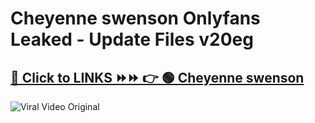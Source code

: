 
 # Cheyenne swenson Onlyfans Leaked - Update Files v20eg

## <h2><a href="https://clipsfans.com/Cheyenne_swenson&ref=git">🔗 Click to LINKS ⏩⏩ 👉 🟢 Cheyenne swenson </a></h2>

<a href="https://clipsfans.com/Cheyenne_swenson&ref=git" rel="nofollow" data-target="animated-image.originalLink"><img src="https://i.ibb.co.com/xMMVF88/686577567.gif" alt="Viral Video Original" style="max-width: 100%; display: inline-block;" data-target="animated-image.originalImage"></a>

